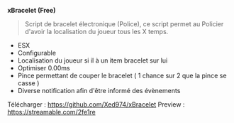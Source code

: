 __xBracelet (Free)__

> Script de bracelet électronique (Police), ce script permet au Policier d'avoir la localisation du joueur tous les X temps. 

- ESX
- Configurable
- Localisation du joueur si il à un item bracelet sur lui
- Optimiser 0.00ms
- Pince permettant de couper le bracelet ( 1 chance sur 2 que la pince se casse )
- Diverse notification afin d'être informé des évènements

Télécharger : https://github.com/Xed974/xBracelet
Preview : https://streamable.com/2fe1re
